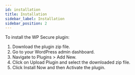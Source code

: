 ```yaml
---
id: installation
title: Installation
sidebar_label: Installation
sidebar_position: 2
---
```



To install the WP Secure plugin:

1. Download the plugin zip file.
2. Go to your WordPress admin dashboard.
3. Navigate to Plugins > Add New.
4. Click on Upload Plugin and select the downloaded zip file.
5. Click Install Now and then Activate the plugin.
